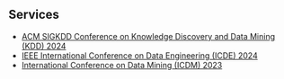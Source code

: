 ## Services

<!-- <h4 style="margin:0 10px 0;">Conference Reviewers</h4> -->

<ul style="margin:0 0 5px;">
  <li><a href="https://kdd.org"><autocolor>ACM SIGKDD Conference on Knowledge Discovery and Data Mining (KDD) 2024</autocolor></a></li>
  <li><a href="https://icde2024.github.io/"><autocolor>IEEE International Conference on Data Engineering (ICDE) 2024</autocolor></a></li>
  <li><a href="https://www.cloud-conf.net/icdm2023/"><autocolor>International Conference on Data Mining (ICDM) 2023</autocolor></a></li>
</ul>

<!-- <h4 style="margin:0 10px 0;">Journal Reviewers</h4> -->

<!-- <ul style="margin:0 0 20px;">
  <li><a href="https://ieeexplore.ieee.org/"><autocolor>IEEE Transactions on Neural Networks and Learning Systems (TNNLS)</autocolor></a></li>
</ul> -->
